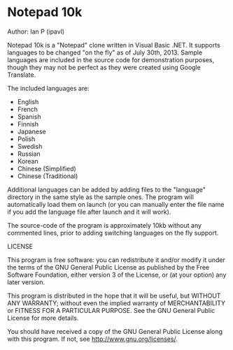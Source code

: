 Notepad 10k
================

Author: Ian P (ipavl)

Notepad 10k is a "Notepad" clone written in Visual Basic .NET. It
supports languages to be changed "on the fly" as of July 30th, 2013.
Sample languages are included in the source code for demonstration
purposes, though they may not be perfect as they were created using
Google Translate.

The included languages are:

* English
* French
* Spanish
* Finnish
* Japanese
* Polish
* Swedish
* Russian
* Korean
* Chinese (Simplified)
* Chinese (Traditional)

Additional languages can be added by adding files to the "language"
directory in the same style as the sample ones. The program will
automatically load them on launch (or you can manually enter the file
name if you add the language file after launch and it will work).

The source-code of the program is approximately 10kb without any
commented lines, prior to adding switching languages on the fly
support.

LICENSE

This program is free software: you can redistribute it and/or modify
it under the terms of the GNU General Public License as published by
the Free Software Foundation, either version 3 of the License, or
(at your option) any later version.

This program is distributed in the hope that it will be useful,
but WITHOUT ANY WARRANTY; without even the implied warranty of
MERCHANTABILITY or FITNESS FOR A PARTICULAR PURPOSE.  See the
GNU General Public License for more details.

You should have received a copy of the GNU General Public License
along with this program.  If not, see <http://www.gnu.org/licenses/>.
